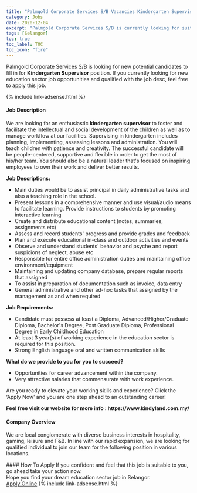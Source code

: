 ```yaml
---
title: "Palmgold Corporate Services S/B Vacancies Kindergarten Supervisor" 
category: Jobs 
date: 2020-12-04 
excerpt: "Palmgold Corporate Services S/B is currently looking for suitable person to fill in the Kindergarten Supervisor which positioned at Selangor" 
tags: [Selangor] 
toc: true 
toc_label: TOC 
toc_icon: "fire" 
--- 
```


<p>Palmgold Corporate Services S/B is looking for new potential candidates to fill in for <b>Kindergarten Supervisor</b> position. If you currently looking for new education sector job opportunities and qualified with the job desc, feel free to apply this job.
</p>{% include link-adsense.html %} 
 <div><div><div><h4>Job Description</h4></div></div><div><div><span><div><p>We are looking for an enthusiastic <strong>kindergarten supervisor</strong> to foster and facilitate the intellectual and social development of the children as well as to manage workflow at our facilities. Supervising in kindergarten includes planning, implementing, assessing lessons and administration. You will teach children with patience and creativity. The successful candidate will be people-centered, supportive and flexible in order to get the most of his/her team. You should also be a natural leader that's focused on inspiring employees to own their work and deliver better results.</p><p><strong>Job Descriptions:</strong></p><ul><li>Main duties would be to assist principal in daily administrative tasks and also a teaching role in the school.&#160;</li><li>Present lessons in a comprehensive manner and use visual/audio means to facilitate learning. Provide instructions to students by promoting interactive learning</li><li>Create and distribute educational content (notes, summaries, assignments etc)</li><li>Assess and record students' progress and provide grades and feedback</li><li>Plan and execute educational in-class and outdoor activities and events</li><li>Observe and understand students' behavior and psyche and report suspicions of neglect, abuse etc</li><li>Responsible for entire office administration duties and&#160;maintaining office environment/equipment</li><li>Maintaining and updating company database, prepare regular reports that assigned</li><li>To assist in preparation of documentation such as invoice, data entry</li><li>General administrative and other ad-hoc tasks that assigned by the management as and when required&#8203;</li></ul><p><strong>Job Requirements:</strong></p><ul><li>Candidate must possess at least a Diploma, Advanced/Higher/Graduate Diploma, Bachelor's Degree, Post Graduate Diploma, Professional Degree in Early Childhood Education</li><li>At least 3 year(s) of working experience in the education sector is required for this position.</li><li>Strong English language oral and written communication skills</li></ul><p><strong>What do we provide to you for you to succeed?</strong></p><ul><li>Opportunities for career advancement within the company.</li><li>Very attractive salaries that commensurate with work experience.</li></ul><p>Are you ready to elevate your working skills and experience? Click the &#8216;Apply Now&#8217; and you are one step ahead to an outstanding career!</p><p><strong>Feel free visit our website for more info : https://www.kindyland.com.my/</strong></p></div></span></div></div></div> 
<div><div><div><h4>Company Overview</h4></div></div><div><div><span><div><p>We are local conglomerate with diverse business interests in hospitality, gaming, leisure and F&amp;B. In line with our rapid expansion, we are looking for qualified individual to join our team for the following position in various locations.&#160;</p></div></span></div></div></div> 
#### How To Apply 
If you confident and feel that this job is suitable to you, go ahead take your action now. <br/> 
Hope you find your dream education sector job in Selangor. <br/> 
<a href="https://www.jobstreet.com.my/en/job/kindergarten-supervisor-4436586?jobId=jobstreet-my-job-4436586&sectionRank=15&token=0~314f9f66-59f5-401d-87bb-afe6c0db84f0&fr=SRP%20View%20In%20New%20Ta" class="btn btn--info" target="_blank" rel="nofollow noopenner">Apply Online</a> 
{% include link-adsense.html %} 